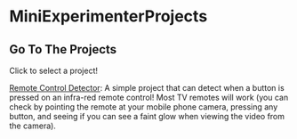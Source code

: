 # MiniExperimenterProjects
 
## Go To The Projects

Click to select a project!

[Remote Control Detector](https://github.com/shabaz123/MiniExperimenterProjects/tree/main/RemoteControlDetector): A simple project that can detect when a button is pressed on an infra-red remote control! Most TV remotes will work (you can check by pointing the remote at your mobile phone camera, pressing any button, and seeing if you can see a faint glow when viewing the video from the camera).


